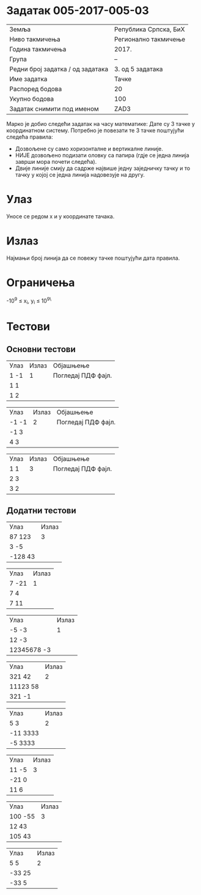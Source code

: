 Задатак 005-2017-005-03
=======================

|                                  |                       |
|----------------------------------|-----------------------|
| Земља                            | Република Српска, БиХ |
| Ниво такмичења                   | Регионално такмичење  |
| Година такмичења                 | 2017.                 |
| Група                            |  –                    |
| Редни број задатка / од задатака | 3. од 5 задатака      |
| Име задатка                      | Тачке                 |
| Распоред бодова                  | 20                    |
| Укупно бодова                    | 100                   |
| Задатак снимити под именом       | ZAD3                  |

Марко је добио следећи задатак на часу математике: Дате су 3 тачке у координатном систему. Потребно је повезати те 3 тачке поштујући следећа правила:

-   Дозвољене су само хоризонталне и вертикалне линије.
-   НИЈЕ дозвољено подизати оловку са папира (гдје се једна линија заврши мора почети следећа).
-   Двије линије смију да садрже највише једну заједничку тачку и то тачку у којој се једна линија надовезује на другу.

Улаз
====

Уносе се редом x и y координате тачака.

Излаз
=====

Најмањи број линија да се повежу тачке поштујући дата правила.

Ограничења
==========

-10<sup>9</sup> ≤ x<sub>i</sub>, y<sub>i</sub> ≤ 10<sup>9\ </sup>

Тестови
=======

Основни тестови
---------------

|      |       |                    |
|------|-------|--------------------|
| Улаз | Излаз | Објашњење          |
| 1 -1 | 1     | Погледај ПДФ фајл. |
| 1 1  |       |
| 1 2  |       |

|       |       |                    |
|-------|-------|--------------------|
| Улаз  | Излаз | Објашњење          |
| -1 -1 | 2     | Погледај ПДФ фајл. |
| -1 3  |       |
|  4 3  |       |

|      |       |                    |
|------|-------|--------------------|
| Улаз | Излаз | Објашњење          |
| 1 1  | 3     | Погледај ПДФ фајл. |
| 2 3  |       |
| 3 2  |       |

Додатни тестови
---------------

|         |       |
|---------|-------|
| Улаз    | Излаз |
|  87 123 | 3     |
|  3 -5   |       |
| -128 43 |       |

|       |       |
|-------|-------|
| Улаз  | Излаз |
| 7 -21 | 1     |
| 7 4   |       |
| 7 11  |       |

|             |       |
|-------------|-------|
| Улаз        | Излаз |
|  -5 -3      | 1     |
|  12 -3      |       |
| 12345678 -3 |       |

|          |       |
|----------|-------|
| Улаз     | Излаз |
|  321 42  | 2     |
| 11123 58 |       |
|  321 -1  |       |

|          |       |
|----------|-------|
| Улаз     | Излаз |
|  5 3     | 2     |
| -11 3333 |       |
|  -5 3333 |       |

|        |       |
|--------|-------|
| Улаз   | Излаз |
|  11 -5 | 3     |
| -21 0  |       |
|  11 6  |       |

|         |       |
|---------|-------|
| Улаз    | Излаз |
| 100 -55 | 3     |
|  12 43  |       |
| 105 43  |       |

|        |       |
|--------|-------|
| Улаз   | Излаз |
|  5 5   | 2     |
| -33 25 |       |
| -33 5  |       |
